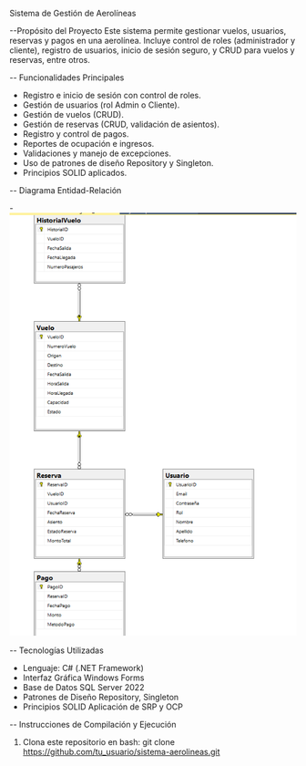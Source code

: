 Sistema de Gestión de Aerolíneas

--Propósito del Proyecto
Este sistema permite gestionar vuelos, usuarios, reservas y pagos en una aerolínea. Incluye control de roles (administrador y cliente), registro de usuarios, inicio de sesión seguro, y CRUD para vuelos y reservas, entre otros.

-- Funcionalidades Principales
- Registro e inicio de sesión con control de roles.
- Gestión de usuarios (rol Admin o Cliente).
- Gestión de vuelos (CRUD).
- Gestión de reservas (CRUD, validación de asientos).
- Registro y control de pagos.
- Reportes de ocupación e ingresos.
- Validaciones y manejo de excepciones.
- Uso de patrones de diseño Repository y Singleton.
- Principios SOLID aplicados.

-- Diagrama Entidad-Relación


-![Diagrama ER](Diagrama.png)

-- Tecnologías Utilizadas
- Lenguaje: C# (.NET Framework)
- Interfaz Gráfica Windows Forms
- Base de Datos SQL Server 2022
- Patrones de Diseño Repository, Singleton
- Principios SOLID Aplicación de SRP y OCP

-- Instrucciones de Compilación y Ejecución

1. Clona este repositorio en bash:
git clone https://github.com/tu_usuario/sistema-aerolineas.git
